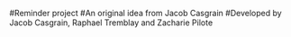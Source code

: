 #Reminder project 
#An original idea from Jacob Casgrain
#Developed by Jacob Casgrain, Raphael Tremblay and Zacharie Pilote
